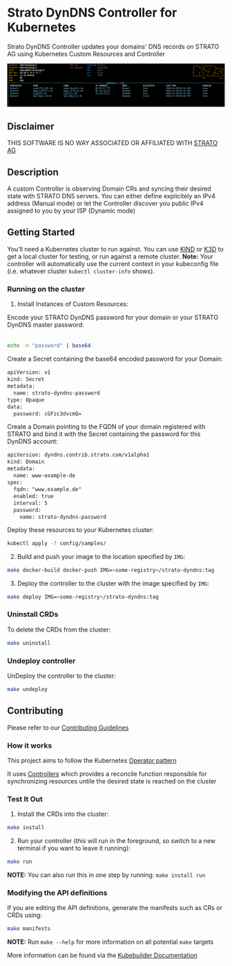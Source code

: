 # Strato DynDNS Controller for Kubernetes
Strato DynDNS Controller updates your domains' DNS records on STRATO AG using Kubernetes Custom Resources and Controller

![k9s domains list](assets/SCR-20221124-gda.png)

## Disclaimer
THIS SOFTWARE IS NO WAY ASSOCIATED OR AFFILIATED WITH [STRATO AG](https://www.strato.de)

## Description
A custom Controller is observing Domain CRs and syncing their desired state with STRATO DNS servers. You can either define explicitely an IPv4 address (Manual mode) or let the Controller discover you public IPv4 assigned to you by your ISP (Dynamic mode) 

## Getting Started
You’ll need a Kubernetes cluster to run against. You can use [KIND](https://sigs.k8s.io/kind) or [K3D](https://k3d.io/v5.4.6/) to get a local cluster for testing, or run against a remote cluster.
**Note:** Your controller will automatically use the current context in your kubeconfig file (i.e. whatever cluster `kubectl cluster-info` shows).

### Running on the cluster
1. Install Instances of Custom Resources:

Encode your STRATO DynDNS password for your domain or your STRATO DynDNS master password:

```sh

echo -n "password" | base64

```

Create a Secret containing the base64 encoded password for your Domain:

```
apiVersion: v1
kind: Secret
metadata:
  name: strato-dyndns-password
type: Opaque
data:
  password: cGFzc3dvcmQ=
```

Create a Domain pointing to the FQDN of your domain registered with STRATO and bind it with the Secret containing the password for this DynDNS account:

```
apiVersion: dyndns.contrib.strato.com/v1alpha1
kind: Domain
metadata:
  name: www-example-de
spec:
  fqdn: "www.example.de"
  enabled: true
  interval: 5
  password:
    name: strato-dyndns-password
```

Deploy these resources to your Kubernetes cluster:

```sh
kubectl apply -f config/samples/
```

2. Build and push your image to the location specified by `IMG`:
	
```sh
make docker-build docker-push IMG=<some-registry>/strato-dyndns:tag
```
	
3. Deploy the controller to the cluster with the image specified by `IMG`:

```sh
make deploy IMG=<some-registry>/strato-dyndns:tag
```

### Uninstall CRDs
To delete the CRDs from the cluster:

```sh
make uninstall
```

### Undeploy controller
UnDeploy the controller to the cluster:

```sh
make undeploy
```

## Contributing
Please refer to our [Contributing Guidelines](CONTRIBUTING.md)

### How it works
This project aims to follow the Kubernetes [Operator pattern](https://kubernetes.io/docs/concepts/extend-kubernetes/operator/)

It uses [Controllers](https://kubernetes.io/docs/concepts/architecture/controller/) 
which provides a reconcile function responsible for synchronizing resources untile the desired state is reached on the cluster 

### Test It Out
1. Install the CRDs into the cluster:

```sh
make install
```

2. Run your controller (this will run in the foreground, so switch to a new terminal if you want to leave it running):

```sh
make run
```

**NOTE:** You can also run this in one step by running: `make install run`

### Modifying the API definitions
If you are editing the API definitions, generate the manifests such as CRs or CRDs using:

```sh
make manifests
```

**NOTE:** Run `make --help` for more information on all potential `make` targets

More information can be found via the [Kubebuilder Documentation](https://book.kubebuilder.io/introduction.html)


